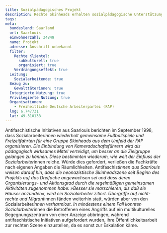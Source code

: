 ```yaml
---
title: Sozialpädagogisches Projekt
description: Rechte Skinheads erhalten sozialpädagogische Unterstützung.
tags:
meta:
  bundesland: Saarland
  ort: Saarlouis
  einwohnerzahl: 34849
  name: Projekt
  adresse: Anschrift unbekannt
  filter:
    Rechte Klientel:
      subkulturell: true
      organisiert: true
    Verdrängungseffekt: true
  Leitung:
    Sozialarbeitende: true
  Bezug zu:
    Gewalttäterinnen: true
  Integrierte Nutzung: true
  Privilegierte Nutzung: true
  Organisationen: 
    - Freiheitliche Deutsche Arbeiterpartei (FAP)
  lng: 6.747731
  lat: 49.310138
---
```


Antifaschistische Initiativen aus Saarlouis berichten im September 1998, dass Sozialarbeiter*innen wiederholt gemeinsame Fußballspiele und Freizeitfahrten für eine Gruppe Skinheads aus dem Umfeld der FAP organisieren. Die Einbindung von Kameradschaftsführern wird als pädagogisch wirksames Mittel verteidigt, um besser an die Zielgruppe gelangen zu können. Diese bestimmten wiederum, wie weit der Einfluss der Sozialarbeiter*innen reiche. Würde dies gefordert, verließen die Fachkräfte nach eigenen Angaben die Räumlichkeiten. Antifaschist*innen aus Saarlouis weisen darauf hin, dass die neonazistische Skinheadszene seit Beginn des Projekts auf das Dreifache angewachsen sei und dass deren Organisierungs- und Aktionsgrad durch die regelmäßigen gemeinsamen Aktivitäten zugenommen habe: »Besser sie marschieren, als daß sie Häuser anzünden«, wird ein Sozialarbeiter zitiert. Übergriffe auf nicht-rechte und Migrant*innen fänden weiterhin statt, würden aber von den Sozialarbeiter*innen verharmlost. In mindestens einem Fall konnten Sozialarbeiter*innen die Betroffenen eines Angriffs auf ein multikulturelles Begegnungszentrum von einer Anzeige abbringen, während antifaschistische Initiativen aufgefordert wurden, ihre Öffentlichkeitsarbeit zur rechten Szene einzustellen, da es sonst zur Eskalation käme.